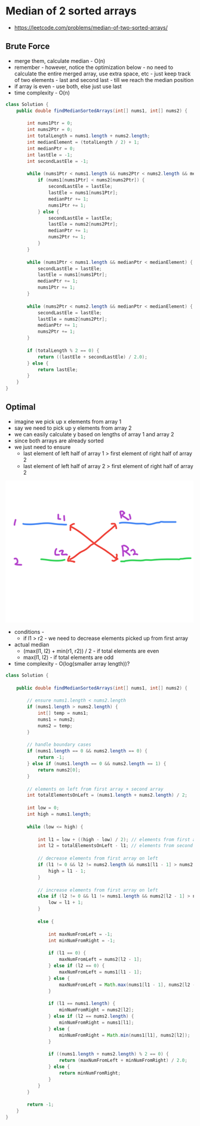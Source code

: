 # Median of 2 sorted arrays

- https://leetcode.com/problems/median-of-two-sorted-arrays/

## Brute Force

- merge them, calculate median - O(n)
- remember - however, notice the optimization below - no need to calculate the entire merged array, use extra space, etc - just keep track of two elements - last and second last - till we reach the median position
- if array is even - use both, else just use last
- time complexity - O(n)

```java
class Solution {
    public double findMedianSortedArrays(int[] nums1, int[] nums2) {

        int nums1Ptr = 0;
        int nums2Ptr = 0;
        int totalLength = nums1.length + nums2.length;
        int medianElement = (totalLength / 2) + 1;
        int medianPtr = 0;
        int lastEle = -1;
        int secondLastEle = -1;

        while (nums1Ptr < nums1.length && nums2Ptr < nums2.length && medianPtr < medianElement) {
            if (nums1[nums1Ptr] < nums2[nums2Ptr]) {
                secondLastEle = lastEle;
                lastEle = nums1[nums1Ptr];
                medianPtr += 1;
                nums1Ptr += 1;
            } else {
                secondLastEle = lastEle;
                lastEle = nums2[nums2Ptr];
                medianPtr += 1;
                nums2Ptr += 1;
            }
        }

        while (nums1Ptr < nums1.length && medianPtr < medianElement) {
            secondLastEle = lastEle;
            lastEle = nums1[nums1Ptr];
            medianPtr += 1;
            nums1Ptr += 1;
        }
        
        while (nums2Ptr < nums2.length && medianPtr < medianElement) {
            secondLastEle = lastEle;
            lastEle = nums2[nums2Ptr];
            medianPtr += 1;
            nums2Ptr += 1;
        }

        if (totalLength % 2 == 0) {
            return ((lastEle + secondLastEle) / 2.0);
        } else {
            return lastEle;
        }
    }
}
```

## Optimal

- imagine we pick up x elements from array 1
- say we need to pick up y elements from array 2
- we can easily calculate y based on lengths of array 1 and array 2
- since both arrays are already sorted
- we just need to ensure
  - last element of left half of array 1 > first element of right half of array 2
  - last element of left half of array 2 > first element of right half of array 2

![Median of 2 sorted arrays](./Median%20of%202%20sorted%20arrays.png)

- conditions - 
  - if l1 > r2 - we need to decrease elements picked up from first array
- actual median 
  - (max(l1, l2) + min(r1, r2)) / 2 - if total elements are even
  - max(l1, l2) - if total elements are odd
- time complexity - O(log(smaller array length))?

```java
class Solution {
    
    public double findMedianSortedArrays(int[] nums1, int[] nums2) {

        // ensure nums1.length < nums2.length
        if (nums1.length > nums2.length) {
            int[] temp = nums1;
            nums1 = nums2;
            nums2 = temp;
        }

        // handle boundary cases
        if (nums1.length == 0 && nums2.length == 0) {
            return -1;
        } else if (nums1.length == 0 && nums2.length == 1) {
            return nums2[0];
        }

        // elements on left from first array + second array
        int totalElementsOnLeft = (nums1.length + nums2.length) / 2;

        int low = 0;
        int high = nums1.length;

        while (low <= high) {
            
            int l1 = low + ((high - low) / 2); // elements from first array on left
            int l2 = totalElementsOnLeft - l1; // elements from second array on left

            // decrease elements from first array on left
            if (l1 != 0 && l2 != nums2.length && nums1[l1 - 1] > nums2[l2]) {
                high = l1 - 1;
            }

            // increase elements from first array on left
            else if (l2 != 0 && l1 != nums1.length && nums2[l2 - 1] > nums1[l1]) {
                low = l1 + 1;
            }

            else {
                
                int maxNumFromLeft = -1;
                int minNumFromRight = -1;

                if (l1 == 0) {
                    maxNumFromLeft = nums2[l2 - 1];
                } else if (l2 == 0) {
                    maxNumFromLeft = nums1[l1 - 1];
                } else {
                    maxNumFromLeft = Math.max(nums1[l1 - 1], nums2[l2 - 1]);
                }

                if (l1 == nums1.length) {
                    minNumFromRight = nums2[l2];
                } else if (l2 == nums2.length) {
                    minNumFromRight = nums1[l1];
                } else {
                    minNumFromRight = Math.min(nums1[l1], nums2[l2]);
                }

                if ((nums1.length + nums2.length) % 2 == 0) {
                    return (maxNumFromLeft + minNumFromRight) / 2.0;
                } else {
                    return minNumFromRight;
                }
            }
        }

        return -1;
    }
}
```
